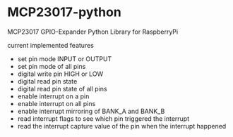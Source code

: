 # MCP23017-python
MCP23017 GPIO-Expander Python Library for RaspberryPi

current implemented features 
*  set pin mode INPUT or OUTPUT
*  set pin mode of all pins
*  digital write pin HIGH or LOW
*  digital read pin state
*  digital read pin state of all pins
*  enable interrupt on a pin
*  enable interrupt on all pins
*  enable interrupt mirroring of BANK_A and BANK_B
*  read interrupt flags to see which pin triggered the interrupt
*  read the interrupt capture value of the pin when the interrupt happened